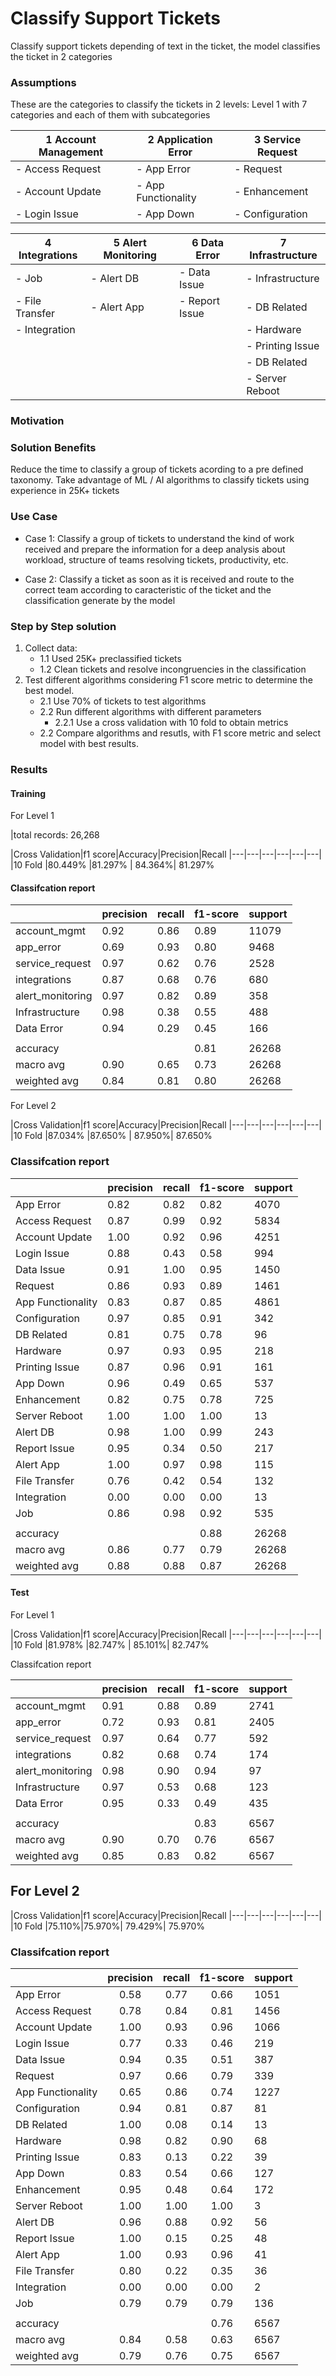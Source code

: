 # Classify Support Tickets 
Classify support tickets depending of text in the ticket, the model classifies the ticket in 2 categories

### Assumptions
These are the categories to classify the tickets in 2 levels: Level 1 with 7 categories and each of them with subcategories

|1 Account Management | 2 Application Error  | 3 Service Request |
|---------------------|----------------------|-------------------|
|  - Access Request   |   - App Error        |   - Request       |
|  - Account Update   |   - App Functionality|  - Enhancement    |
|  - Login Issue      |   - App Down         |   - Configuration |
  

|4 Integrations    | 5 Alert Monitoring  | 6 Data Error      |7 Infrastructure   |
|------------------|---------------------|-------------------|-------------------|
|  - Job           |   - Alert DB        |   - Data Issue    |  - Infrastructure |
|  - File Transfer |   - Alert App       |  - Report Issue   |  - DB Related     |
|  - Integration   |                     |                   |  - Hardware       |
|                  |                     |                   |  - Printing Issue |
|                  |                     |                   |  - DB Related     |
|                  |                     |                   |  - Server Reboot  |

### Motivation
### Solution Benefits
Reduce the time to classify a group of tickets acording to a pre defined taxonomy.
Take advantage of ML / AI algorithms to classify tickets using experience in 25K+ tickets
### Use Case
- Case 1:
  Classify a group of tickets to understand the kind of work received and prepare the information for a deep analysis about workload, structure of teams resolving tickets, productivity, etc.
  
- Case 2:
  Classify a ticket as soon as it is received and route to the correct team according to caracteristic of the ticket and the classification generate by the model
### Step by Step solution
1) Collect data:
    - 1.1 Used 25K+ preclassified tickets
    - 1.2 Clean tickets and resolve incongruencies in the classification
2) Test different algorithms considering F1 score metric to determine the best model.
    - 2.1 Use 70% of tickets to test algorithms
    - 2.2 Run different algorithms with different parameters
      - 2.2.1 Use a cross validation with 10 fold to obtain metrics
    - 2.2 Compare algorithms and resutls, with F1 score metric and select model with best results.
    
### Results

#### Training

For Level 1

|total records:      26,268

|Cross Validation|f1 score|Accuracy|Precision|Recall
|---|---|---|---|---|---|
|10 Fold         |80.449% |81.297% |  84.364%| 81.297%

#### Classifcation report
|                  |precision|    recall|  f1-score|   support|
|------------------|---------|----------|----------|----------|
|    account_mgmt  |     0.92|      0.86|      0.89|     11079|
|       app_error  |     0.69|      0.93|      0.80|      9468|
| service_request  |     0.97|      0.62|      0.76|      2528|
|    integrations  |     0.87|      0.68|      0.76|       680|
|alert_monitoring  |     0.97|      0.82|      0.89|       358|
|  Infrastructure  |     0.98|      0.38|      0.55|       488|
|      Data Error  |     0.94|      0.29|      0.45|      166 | 
|                  |         |          |          |          |
|        accuracy  |         |          |      0.81|     26268|
|       macro avg  |     0.90|      0.65|      0.73|     26268|
|    weighted avg  |     0.84|      0.81|      0.80|     26268|

For Level 2


|Cross Validation|f1 score|Accuracy|Precision|Recall
|---|---|---|---|---|---|
|10 Fold         |87.034% |87.650% |  87.950%| 87.650%

### Classifcation report

|                  |precision |   recall | f1-score |   support|
|------------------|----------|----------|----------|----------|
|        App Error |      0.82|      0.82|      0.82|      4070
|   Access Request |      0.87|      0.99|      0.92|      5834
|  Account Update  |      1.00|      0.92|      0.96|      4251
|      Login Issue |      0.88|      0.43|      0.58|       994
|       Data Issue |      0.91|      1.00|      0.95|      1450
|          Request |      0.86|      0.93|      0.89|      1461
|App Functionality |      0.83|      0.87|      0.85|      4861
|    Configuration |      0.97|      0.85|      0.91|       342
|       DB Related |      0.81|      0.75|      0.78|        96
|         Hardware |      0.97|      0.93|      0.95|       218
|   Printing Issue |      0.87|      0.96|      0.91|       161
|         App Down |      0.96|      0.49|      0.65|       537
|      Enhancement |      0.82|      0.75|      0.78|       725
|    Server Reboot |      1.00|      1.00|      1.00|        13
|         Alert DB |      0.98|      1.00|      0.99|       243
|     Report Issue |      0.95|      0.34|      0.50|       217
|        Alert App |      1.00|      0.97|      0.98|       115
|    File Transfer |      0.76|      0.42|      0.54|       132
|      Integration |      0.00|      0.00|      0.00|        13
|             Job  |      0.86|      0.98|      0.92|       535
|                  |          |         |         |         
|          accuracy|          |         |       0.88|     26268
|        macro avg |      0.86|      0.77|      0.79|     26268
|     weighted avg |      0.88|      0.88|      0.87|     26268
     
 
 #### Test
 For Level 1

|Cross Validation|f1 score|Accuracy|Precision|Recall
|---|---|---|---|---|---|
|10 Fold         |81.978% |82.747% |  85.101%| 82.747%

Classifcation report

|                  |precision|   recall | f1-score |   support|
|------------------|---------|----------|----------|----------|
|    account_mgmt   |    0.91 |     0.88 |     0.89 |     2741 
|       app_error   |    0.72 |     0.93 |     0.81 |     2405
| service_request   |    0.97 |     0.64 |     0.77 |      592
|    integrations   |    0.82 |     0.68 |     0.74 |      174
|alert_monitoring   |    0.98 |     0.90 |     0.94 |       97
|  Infrastructure   |    0.97 |     0.53 |     0.68 |      123
|      Data Error   |    0.95 |     0.33 |     0.49 |      435
|                   |         |          |          |          
|        accuracy   |         |          |     0.83 |     6567
|       macro avg   |    0.90 |     0.70 |     0.76 |     6567
|    weighted avg   |    0.85 |     0.83 |     0.82 |     6567

## For Level  2

|Cross Validation|f1 score|Accuracy|Precision|Recall
|---|---|---|---|---|---|
|10 Fold         |75.110%|75.970%|  79.429%| 75.970%

### Classifcation report

|                  |precision|   recall | f1-score |   support|
|------------------|:---------:|:----------:|:----------:|----------|
|        App Error  |     0.58|      0.77|      0.66|      1051
|   Access Request  |     0.78|      0.84|      0.81|      1456
|   Account Update  |     1.00|      0.93|      0.96|      1066
|      Login Issue  |     0.77|      0.33|      0.46|       219
|       Data Issue  |     0.94|      0.35|      0.51|       387
|          Request  |     0.97|      0.66|      0.79|       339
|App Functionality  |     0.65|      0.86|      0.74|      1227
|    Configuration  |     0.94|      0.81|      0.87|        81
|       DB Related  |     1.00|      0.08|      0.14|        13
|         Hardware  |     0.98|      0.82|      0.90|        68
|   Printing Issue  |     0.83|      0.13|      0.22|        39
|         App Down  |     0.83|      0.54|      0.66|       127
|      Enhancement  |     0.95|      0.48|      0.64|       172
|    Server Reboot  |     1.00|      1.00|      1.00|         3
|         Alert DB  |     0.96|      0.88|      0.92|        56
|     Report Issue  |     1.00|      0.15|      0.25|        48
|        Alert App  |     1.00|      0.93|      0.96|        41
|    File Transfer  |     0.80|      0.22|      0.35|        36
|      Integration  |     0.00|      0.00|      0.00|         2
|              Job  |     0.79|      0.79|      0.79|       136
|                  |         |          |          |          
|         accuracy  |         |          |      0.76|      6567
|        macro avg  |     0.84|      0.58|      0.63|      6567
|     weighted avg  |     0.79|      0.76|      0.75|      6567
